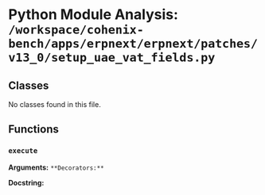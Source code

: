 # Python Module Analysis: `/workspace/cohenix-bench/apps/erpnext/erpnext/patches/v13_0/setup_uae_vat_fields.py`

## Classes

No classes found in this file.


## Functions

### `execute`
**Arguments:** ``
**Decorators:** ``

**Docstring:**
```

```

